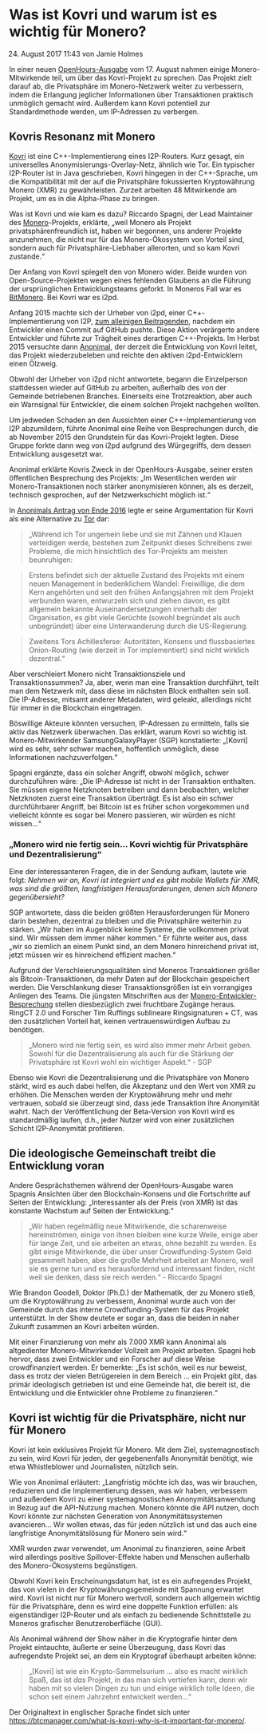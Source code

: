 # Was ist Kovri und warum ist es wichtig für Monero?

24. August 2017 11:43 von Jamie Holmes

In einer neuen [OpenHours-Ausgabe](https://www.youtube.com/watch?v=b0k5lTMFXBA) vom 17. August nahmen einige Monero-Mitwirkende teil, um über das Kovri-Projekt zu sprechen. Das Projekt zielt darauf ab, die Privatsphäre im Monero-Netzwerk weiter zu verbessern, indem die Erlangung jeglicher Informationen über Transaktionen praktisch unmöglich gemacht wird. Außerdem kann Kovri potentiell zur Standardmethode werden, um IP-Adressen zu verbergen.
## Kovris Resonanz mit Monero
[Kovri](https://getkovri.org/) ist eine C++-Implementierung eines I2P-Routers. Kurz gesagt, ein universelles Anonymisierungs-Overlay-Netz, ähnlich wie Tor. Ein typischer I2P-Router ist in Java geschrieben, Kovri hingegen in der C++-Sprache, um die Kompatibilität mit der auf die Privatsphäre fokussierten Kryptowährung Monero (XMR) zu gewährleisten. Zurzeit arbeiten 48 Mitwirkende am Projekt, um es in die Alpha-Phase zu bringen.

Was ist Kovri und wie kam es dazu? Riccardo Spagni, der Lead Maintainer des [Monero](https://getmonero.org/)-Projekts, erklärte, „weil Monero als Projekt privatsphärenfreundlich ist, haben wir begonnen, uns anderer Projekte anzunehmen, die nicht nur für das Monero-Ökosystem von Vorteil sind, sondern auch für Privatsphäre-Liebhaber allerorten, und so kam Kovri zustande.“

Der Anfang von Kovri spiegelt den von Monero wider. Beide wurden von Open-Source-Projekten wegen eines fehlenden Glaubens an die Führung der ursprünglichen Entwicklungsteams geforkt. In Moneros Fall war es [BitMonero](https://btcmanager.com/moneros-third-birthday-a-complex-history-promising-future/). Bei Kovri war es i2pd.

Anfang 2015 machte sich der Urheber von i2pd, einer C++-Implementierung von I2P, [zum alleinigen Beitragenden](https://monero.stackexchange.com/questions/2324/what-is-the-difference-between-i2pd-and-kovri), nachdem ein Entwickler einen Commit auf GitHub pushte. Diese Aktion verärgerte andere Entwickler und führte zur Trägheit eines derartigen C++-Projekts. Im Herbst 2015 versuchte dann [Anonimal](https://github.com/anonimal), der derzeit die Entwicklung von Kovri leitet, das Projekt wiederzubeleben und reichte den aktiven i2pd-Entwicklern einen Ölzweig.

Obwohl der Urheber von i2pd nicht antwortete, begann die Einzelperson stattdessen wieder auf GitHub zu arbeiten, außerhalb des von der Gemeinde betriebenen Branches. Einerseits eine Trotzreaktion, aber auch ein Warnsignal für Entwickler, die einem solchen Projekt nachgehen wollten.

Um jedweden Schaden an den Aussichten einer C++-Implementierung von I2P abzumildern, führte Anonimal eine Reihe von Besprechungen durch, die ab November 2015 den Grundstein für das Kovri-Projekt legten. Diese Gruppe forkte dann weg von i2pd aufgrund des Würgegriffs, dem dessen Entwicklung ausgesetzt war.

Anonimal erklärte Kovris Zweck in der OpenHours-Ausgabe, seiner ersten öffentlichen Besprechung des Projekts: „Im Wesentlichen werden wir Monero-Transaktionen noch stärker anonymisieren können, als es derzeit, technisch gesprochen, auf der Netzwerkschicht möglich ist.“

In [Anonimals Antrag von Ende 2016](https://forum.getmonero.org/9/work-in-progress/86967/anonimal-s-kovri-full-time-development-funding-thread) legte er seine Argumentation für Kovri als eine Alternative zu [Tor](https://www.torproject.org/) dar:

> „Während ich Tor ungemein liebe und sie mit Zähnen und Klauen verteidigen werde, bestehen zum Zeitpunkt dieses Schreibens zwei Probleme, die mich hinsichtlich des Tor-Projekts am meisten beunruhigen:

> Erstens befindet sich der aktuelle Zustand des Projekts mit einem neuen Management in bedenklichem Wandel: Freiwillige, die dem Kern angehörten und seit den frühen Anfangsjahren mit dem Projekt verbunden waren, entwurzeln sich und ziehen davon, es gibt allgemein bekannte Auseinandersetzungen innerhalb der Organisation, es gibt viele Gerüchte (sowohl begründet als auch unbegründet) über eine Unterwanderung durch die US-Regierung.

> Zweitens Tors Achillesferse: Autoritäten, Konsens und flussbasiertes Onion-Routing (wie derzeit in Tor implementiert) sind nicht wirklich dezentral.“

Aber verschleiert Monero nicht Transaktionsziele und Transaktionssummen? Ja, aber, wenn man eine Transaktion durchführt, teilt man dem Netzwerk mit, dass diese im nächsten Block enthalten sein soll. Die IP-Adresse, mitsamt anderer Metadaten, wird geleakt, allerdings nicht für immer in die Blockchain eingetragen.

Böswillige Akteure könnten versuchen, IP-Adressen zu ermitteln, falls sie aktiv das Netzwerk überwachen. Das erklärt, warum Kovri so wichtig ist. Monero-Mitwirkender SamsungGalaxyPlayer (SGP) konstatierte: „[Kovri] wird es sehr, sehr schwer machen, hoffentlich unmöglich, diese Informationen nachzuverfolgen.“

Spagni ergänzte, dass ein solcher Angriff, obwohl möglich, schwer durchzuführen wäre: „Die IP-Adresse ist nicht in der Transaktion enthalten. Sie müssen eigene Netzknoten betreiben und dann beobachten, welcher Netzknoten zuerst eine Transaktion überträgt. Es ist also ein schwer durchführbarer Angriff, bei Bitcoin ist es früher schon vorgekommen und vielleicht könnte es sogar bei Monero passieren, wir würden es nicht wissen...“

### „Monero wird nie fertig sein... Kovri wichtig für Privatsphäre und Dezentralisierung“

Eine der interessanteren Fragen, die in der Sendung aufkam, lautete wie folgt: *Nehmen wir an, Kovri ist integriert und es gibt mobile Wallets für XMR, was sind die größten, langfristigen Herausforderungen, denen sich Monero gegenübersieht?*

SGP antwortete, dass die beiden größten Herausforderungen für Monero darin bestehen, dezentral zu bleiben und die Privatsphäre weiterhin zu stärken. „Wir haben im Augenblick keine Systeme, die vollkommen privat sind. Wir müssen dem immer näher kommen.“ Er führte weiter aus, dass „wir so ziemlich an einem Punkt sind, an dem Monero hinreichend privat ist, jetzt müssen wir es hinreichend effizient machen.“

Aufgrund der Verschleierungsqualitäten sind Moneros Transaktionen größer als Bitcoin-Transaktionen, da mehr Daten auf der Blockchain gespeichert werden. Die Verschlankung dieser Transaktionsgrößen ist ein vorrangiges Anliegen des Teams. Die jüngsten Mitschriften aus der [Monero-Entwickler-Besprechung](https://monerobase.com/wiki/DevMeeting_2017-08-20) stellen diesbezüglich zwei fruchtbare Zugänge heraus. RingCT 2.0 und Forscher Tim Ruffings sublineare Ringsignaturen + CT, was den zusätzlichen Vorteil hat, keinen vertrauenswürdigen Aufbau zu benötigen.

> „Monero wird nie fertig sein, es wird also immer mehr Arbeit geben. Sowohl für die Dezentralisierung als auch für die Stärkung der Privatsphäre ist Kovri wohl ein wichtiger Aspekt.“ - SGP

Ebenso wie Kovri die Dezentralisierung und die Privatsphäre von Monero stärkt, wird es auch dabei helfen, die Akzeptanz und den Wert von XMR zu erhöhen. Die Menschen werden der Kryptowährung mehr und mehr vertrauen, sobald sie überzeugt sind, dass jede Transaktion ihre Anonymität wahrt. Nach der Veröffentlichung der Beta-Version von Kovri wird es standardmäßig laufen, d.h., jeder Nutzer wird von einer zusätzlichen Schicht I2P-Anonymität profitieren.

## Die ideologische Gemeinschaft treibt die Entwicklung voran

Andere Gesprächsthemen während der OpenHours-Ausgabe waren Spagnis Ansichten über den Blockchain-Konsens und die Fortschritte auf Seiten der Entwicklung: „Interessanter als der Preis (von XMR) ist das konstante Wachstum auf Seiten der Entwicklung.“

> „Wir haben regelmäßig neue Mitwirkende, die scharenweise hereinströmen, einige von ihnen bleiben eine kurze Weile, einige aber für lange Zeit, und sie arbeiten an etwas, ohne bezahlt zu werden. Es gibt einige Mitwirkende, die über unser Crowdfunding-System Geld gesammelt haben, aber die große Mehrheit arbeitet an Monero, weil sie es gerne tun und es herausfordernd und interessant finden, nicht weil sie denken, dass sie reich werden.“ - Riccardo Spagni

Wie Brandon Goodell, Doktor (Ph.D.) der Mathematik, der zu Monero stieß, um die Kryptowährung zu verbessern, Anonimal wurde auch von der Gemeinde durch das interne Crowdfunding-System für das Projekt unterstützt. In der Show deutete er sogar an, dass die beiden in naher Zukunft zusammen an Kovri arbeiten würden.

Mit einer Finanzierung von mehr als 7.000 XMR kann Anonimal als altgedienter Monero-Mitwirkender Vollzeit am Projekt arbeiten. Spagni hob hervor, dass zwei Entwickler und ein Forscher auf diese Weise crowdfinanziert werden. Er bemerkte: „Es ist schön, weil es nur beweist, dass es trotz der vielen Betrügereien in dem Bereich ... ein Projekt gibt, das primär ideologisch getrieben ist und eine Gemeinde hat, die bereit ist, die Entwicklung und die Entwickler ohne Probleme zu finanzieren.“

## Kovri ist wichtig für die Privatsphäre, nicht nur für Monero

Kovri ist kein exklusives Projekt für Monero. Mit dem Ziel, systemagnostisch zu sein, wird Kovri für jeden, der gegebenenfalls Anonymität benötigt, wie etwa Whistleblower und Journalisten, nützlich sein.

Wie von Anonimal erläutert: „Langfristig möchte ich das, was wir brauchen, reduzieren und die Implementierung dessen, was wir haben, verbessern und außerdem Kovri zu einer systemagnostischen Anonymitätsanwendung in Bezug auf die API-Nutzung machen. Monero könnte die API nutzen, doch Kovri könnte zur nächsten Generation von Anonymitätssystemen avancieren... Wir wollen etwas, das für jeden nützlich ist und das auch eine langfristige Anonymitätslösung für Monero sein wird.“

XMR wurden zwar verwendet, um Anonimal zu finanzieren, seine Arbeit wird allerdings positive Spillover-Effekte haben und Menschen außerhalb des Monero-Ökosystems begünstigen.

Obwohl Kovri kein Erscheinungsdatum hat, ist es ein aufregendes Projekt, das von vielen in der Kryptowährungsgemeinde mit Spannung erwartet wird. Kovri ist nicht nur für Monero wertvoll, sondern auch allgemein wichtig für die Privatsphäre, denn es wird eine doppelte Funktion erfüllen: als eigenständiger I2P-Router und als einfach zu bedienende Schnittstelle zu Moneros grafischer Benutzeroberfläche (GUI).

Als Anonimal während der Show näher in die Kryptografie hinter dem Projekt eintauchte, äußerte er seine Überzeugung, dass Kovri das aufregendste Projekt sei, an dem ein Kryptograf überhaupt arbeiten könne:

> „[Kovri] ist wie ein Krypto-Sammelsurium ... also es macht wirklich Spaß, das ist *das* Projekt, in das man sich vertiefen kann, denn wir haben mit so vielen Dingen zu tun und einige wirklich tolle Ideen, die schon seit einem Jahrzehnt entwickelt werden...“


Der Originaltext in englischer Sprache findet sich unter https://btcmanager.com/what-is-kovri-why-is-it-important-for-monero/. 
